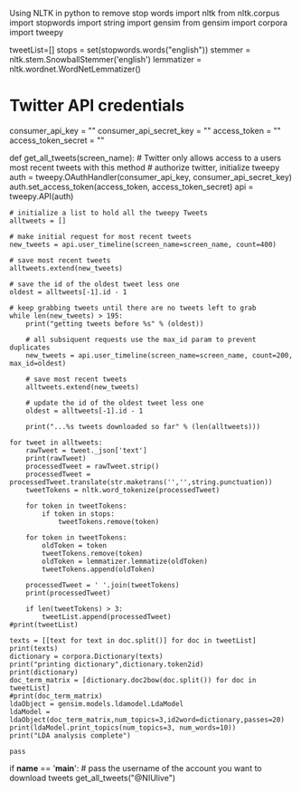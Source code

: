 Using NLTK in python to remove stop words
import nltk
from nltk.corpus import stopwords
import string
import gensim
from gensim import corpora
import tweepy

tweetList=[]
stops = set(stopwords.words("english"))
stemmer = nltk.stem.SnowballStemmer('english')
lemmatizer = nltk.wordnet.WordNetLemmatizer()

# Twitter API credentials
consumer_api_key = ""
consumer_api_secret_key = ""
access_token = ""
access_token_secret = ""

def get_all_tweets(screen_name):
    # Twitter only allows access to a users most recent tweets with this method
    # authorize twitter, initialize tweepy
    auth = tweepy.OAuthHandler(consumer_api_key, consumer_api_secret_key)
    auth.set_access_token(access_token, access_token_secret)
    api = tweepy.API(auth)

    # initialize a list to hold all the tweepy Tweets
    alltweets = []

    # make initial request for most recent tweets
    new_tweets = api.user_timeline(screen_name=screen_name, count=400)

    # save most recent tweets
    alltweets.extend(new_tweets)

    # save the id of the oldest tweet less one
    oldest = alltweets[-1].id - 1

    # keep grabbing tweets until there are no tweets left to grab
    while len(new_tweets) > 195:
        print("getting tweets before %s" % (oldest))

        # all subsiquent requests use the max_id param to prevent duplicates
        new_tweets = api.user_timeline(screen_name=screen_name, count=200, max_id=oldest)

        # save most recent tweets
        alltweets.extend(new_tweets)

        # update the id of the oldest tweet less one
        oldest = alltweets[-1].id - 1

        print("...%s tweets downloaded so far" % (len(alltweets)))

    for tweet in alltweets:
        rawTweet = tweet._json['text']
        print(rawTweet)
        processedTweet = rawTweet.strip()
        processedTweet = processedTweet.translate(str.maketrans('','',string.punctuation))
        tweetTokens = nltk.word_tokenize(processedTweet)

        for token in tweetTokens:
            if token in stops:
                tweetTokens.remove(token)

        for token in tweetTokens:
            oldToken = token
            tweetTokens.remove(token)
            oldToken = lemmatizer.lemmatize(oldToken)
            tweetTokens.append(oldToken)

        processedTweet = ' '.join(tweetTokens)
        print(processedTweet)

        if len(tweetTokens) > 3:
            tweetList.append(processedTweet)
    #print(tweetList)

    texts = [[text for text in doc.split()] for doc in tweetList]
    print(texts)
    dictionary = corpora.Dictionary(texts)
    print("printing dictionary",dictionary.token2id)
    print(dictionary)
    doc_term_matrix = [dictionary.doc2bow(doc.split()) for doc in tweetList]
    #print(doc_term_matrix)
    ldaObject = gensim.models.ldamodel.LdaModel
    ldaModel = ldaObject(doc_term_matrix,num_topics=3,id2word=dictionary,passes=20)
    print(ldaModel.print_topics(num_topics=3, num_words=10))
    print("LDA analysis complete")

    pass


if __name__ == '__main__':
    # pass the username of the account you want to download tweets
    get_all_tweets("@NIUlive")
